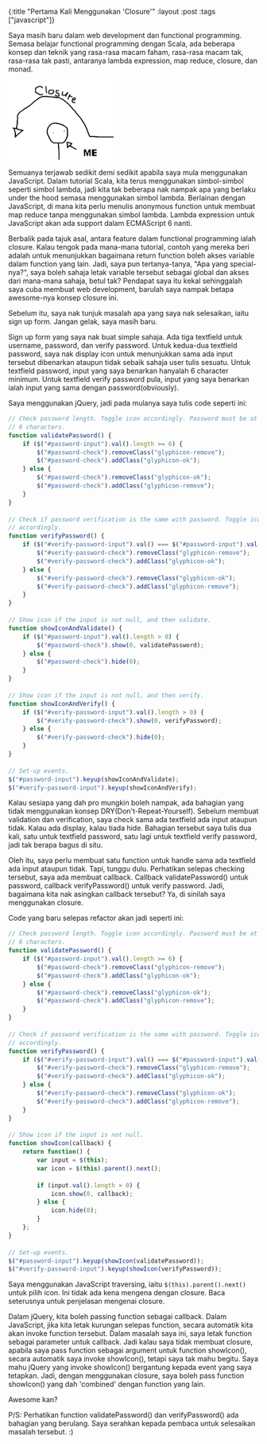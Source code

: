 {:title "Pertama Kali Menggunakan 'Closure'"
 :layout :post
 :tags  ["javascript"]}
 
 Saya masih baru dalam web development dan functional programming. Semasa belajar functional programming dengan Scala, ada beberapa konsep dan teknik yang rasa-rasa macam faham, rasa-rasa macam tak, rasa-rasa tak pasti, antaranya lambda expression, map reduce, closure, dan monad.

![I don't get it](/images/i-dont-get-it.png)

Semuanya terjawab sedikit demi sedikit apabila saya mula menggunakan JavaScript. Dalam tutorial Scala, kita terus menggunakan simbol-simbol seperti simbol lambda, jadi kita tak beberapa nak nampak apa yang berlaku under the hood semasa menggunakan simbol lambda. Berlainan dengan JavaScript, di mana kita perlu menulis anonymous function untuk membuat map reduce tanpa menggunakan simbol lambda. Lambda expression untuk JavaScript akan ada support dalam ECMAScript 6 nanti.

Berbalik pada tajuk asal, antara feature dalam functional programming ialah closure. Kalau tengok pada mana-mana tutorial, contoh yang mereka beri adalah untuk menunjukkan bagaimana return function boleh akses variable dalam function yang lain. Jadi, saya pun tertanya-tanya, "Apa yang special-nya?", saya boleh sahaja letak variable tersebut sebagai global dan akses dari mana-mana sahaja, betul tak? Pendapat saya itu kekal sehinggalah saya cuba membuat web development, barulah saya nampak betapa awesome-nya konsep closure ini.

Sebelum itu, saya nak tunjuk masalah apa yang saya nak selesaikan, iaitu sign up form. Jangan gelak, saya masih baru.

Sign up form yang saya nak buat simple sahaja. Ada tiga textfield untuk username, password, dan verify password. Untuk kedua-dua textfield password, saya nak display icon untuk menunjukkan sama ada input tersebut dibenarkan ataupun tidak sebaik sahaja user tulis sesuatu. Untuk textfield password, input yang saya benarkan hanyalah 6 character minimum. Untuk textfield verify password pula, input yang saya benarkan ialah input yang sama dengan password(obviously).

Saya menggunakan jQuery, jadi pada mulanya saya tulis code seperti ini:

```javascript
// Check password length. Toggle icon accordingly. Password must be at least 
// 6 characters. 
function validatePassword() {
    if ($("#password-input").val().length >= 6) {
        $("#password-check").removeClass("glyphicon-remove");
        $("#password-check").addClass("glyphicon-ok");
    } else {
        $("#password-check").removeClass("glyphicon-ok");
        $("#password-check").addClass("glyphicon-remove");
    }
}

// Check if password verification is the same with password. Toggle icon
// accordingly.
function verifyPassword() {
    if ($("#verify-password-input").val() === $("#password-input").val()) {
        $("#verify-password-check").removeClass("glyphicon-remove");
        $("#verify-password-check").addClass("glyphicon-ok");
    } else {
        $("#verify-password-check").removeClass("glyphicon-ok");
        $("#verify-password-check").addClass("glyphicon-remove");
    }
}

// Show icon if the input is not null, and then validate.
function showIconAndValidate() {
    if ($("#password-input").val().length > 0) {
        $("#password-check").show(0, validatePassword);
    } else {
        $("#password-check").hide(0);
    }
}

// Show icon if the input is not null, and then verify.
function showIconAndVerify() {
    if ($("#verify-password-input").val().length > 0) {
        $("#verify-password-check").show(0, verifyPassword);
    } else {
        $("#verify-password-check").hide(0);
    }
}

// Set-up events.
$("#password-input").keyup(showIconAndValidate);
$("#verify-password-input").keyup(showIconAndVerify);
```

Kalau sesiapa yang dah pro mungkin boleh nampak, ada bahagian yang tidak menggunakan konsep DRY(Don't-Repeat-Yourself). Sebelum membuat validation dan verification, saya check sama ada textfield ada input ataupun tidak. Kalau ada display, kalau tiada hide. Bahagian tersebut saya tulis dua kali, satu untuk textfield password, satu lagi untuk textfield verify password, jadi tak berapa bagus di situ.

Oleh itu, saya perlu membuat satu function untuk handle sama ada textfield ada input ataupun tidak. Tapi, tunggu dulu. Perhatikan selepas checking tersebut, saya ada membuat callback. Callback validatePassword() untuk password, callback verifyPassword() untuk verify password. Jadi, bagaimana kita nak asingkan callback tersebut? Ya, di sinilah saya menggunakan closure.

Code yang baru selepas refactor akan jadi seperti ini:

```javascript
// Check password length. Toggle icon accordingly. Password must be at least 
// 6 characters. 
function validatePassword() {
    if ($("#password-input").val().length >= 6) {
        $("#password-check").removeClass("glyphicon-remove");
        $("#password-check").addClass("glyphicon-ok");
    } else {
        $("#password-check").removeClass("glyphicon-ok");
        $("#password-check").addClass("glyphicon-remove");
    }
}

// Check if password verification is the same with password. Toggle icon
// accordingly.
function verifyPassword() {
    if ($("#verify-password-input").val() === $("#password-input").val()) {
        $("#verify-password-check").removeClass("glyphicon-remove");
        $("#verify-password-check").addClass("glyphicon-ok");
    } else {
        $("#verify-password-check").removeClass("glyphicon-ok");
        $("#verify-password-check").addClass("glyphicon-remove");
    }
}

// Show icon if the input is not null.
function showIcon(callback) {
    return function() {
        var input = $(this);
        var icon = $(this).parent().next();
        
        if (input.val().length > 0) {
            icon.show(0, callback);
        } else {
            icon.hide(0);
        }
    };
}

// Set-up events.
$("#password-input").keyup(showIcon(validatePassword));
$("#verify-password-input").keyup(showIcon(verifyPassword));
```

Saya menggunakan JavaScript traversing, iaitu `$(this).parent().next()` untuk pilih icon. Ini tidak ada kena mengena dengan closure. Baca seterusnya untuk penjelasan mengenai closure.

Dalam jQuery, kita boleh passing function sebagai callback. Dalam JavaScript, jika kita letak kurungan selepas function, secara automatik kita akan invoke function tersebut. Dalam masalah saya ini, saya letak function sebagai parameter untuk callback. Jadi kalau saya tidak membuat closure, apabila saya pass function sebagai argument untuk function showIcon(), secara automatik saya invoke showIcon(), tetapi saya tak mahu begitu. Saya mahu jQuery yang invoke showIcon() bergantung kepada event yang saya tetapkan. Jadi, dengan menggunakan closure, saya boleh pass function showIcon() yang dah 'combined' dengan function yang lain.

Awesome kan?

P/S: Perhatikan function validatePassword() dan verifyPassword() ada bahagian yang berulang. Saya serahkan kepada pembaca untuk selesaikan masalah tersebut. :)
